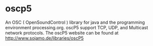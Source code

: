 # oscp5
An OSC ( OpenSoundControl ) library for java and the programming environment processing.org. oscP5 support TCP, UDP, and Multicast network protocols. The oscP5 website can be found at http://www.sojamo.de/libraries/oscP5
